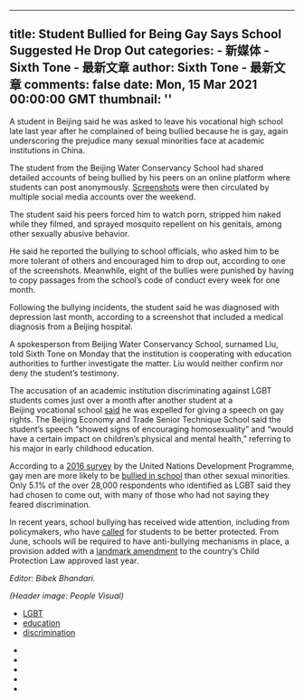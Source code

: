 
---
title: Student Bullied for Being Gay Says School Suggested He Drop Out
categories: 
    - 新媒体
    - Sixth Tone - 最新文章
author: Sixth Tone - 最新文章
comments: false
date: Mon, 15 Mar 2021 00:00:00 GMT
thumbnail: ''
---

<div>   
<p>A student in Beijing said he was asked to leave his vocational high school late last year after he complained of being bullied because he is gay, again underscoring the prejudice many sexual minorities face at academic institutions in China.</p><p>The student from the Beijing Water Conservancy School had shared detailed accounts of being bullied by his peers on an online platform where students can post anonymously. <a href="http://mp.weixin.qq.com/s/f0BPp-0gjgFTrjKgLg6sGg" target="_blank">Screenshots</a> were then circulated by multiple social media accounts over the weekend.</p><p>The student said his peers forced him to watch porn, stripped him naked while they filmed, and sprayed mosquito repellent on his genitals, among other sexually abusive behavior.</p><p>He said he reported the bullying to school officials, who asked him to be more tolerant of others and encouraged him to drop out, according to one of the screenshots. Meanwhile, eight of the bullies were punished by having to copy passages from the school’s code of conduct every week for one month.</p><p>Following the bullying incidents, the student said he was diagnosed with depression last month, according to a screenshot that included a medical diagnosis from a Beijing hospital.</p><p>A spokesperson from Beijing Water Conservancy School, surnamed Liu, told Sixth Tone on Monday that the institution is cooperating with education authorities to further investigate the matter. Liu would neither confirm nor deny the student’s testimony.</p><p>The accusation of an academic institution discriminating against LGBT students comes just over a month after another student at a Beijing vocational school <a href="https://www.sixthtone.com/news/1006756/his-school-expelled-him-over-an-lgbt-speech.-now-hes-speaking-out." target="_blank">said</a> he was expelled for giving a speech on gay rights. The Beijing Economy and Trade Senior Technique School said the student’s speech “showed signs of encouraging homosexuality” and “would have a certain impact on children’s physical and mental health,” referring to his major in early childhood education.</p><p>According to a <a href="https://www.cn.undp.org/content/china/zh/home/library/democratic_governance/being-lgbt-in-china.html" target="_blank">2016 survey</a> by the United Nations Development Programme, gay men are more likely to be <a href="https://www.sixthtone.com/news/2079/chinas-lgbt-youth-face-lots-of-bullying%2C-little-acceptance" target="_blank">bullied in school</a> than other sexual minorities. Only 5.1% of the over 28,000 respondents who identified as LGBT said they had chosen to come out, with many of those who had not saying they feared discrimination.</p><p>In recent years, school bullying has received wide attention, including from policymakers, who have <a href="https://www.sixthtone.com/news/1005697/whats-on-the-table-at-chinas-top-congressional-meetings%3F" target="_blank">called</a> for students to be better protected. From June, schools will be required to have anti-bullying mechanisms in place, a provision added with a <a href="https://www.sixthtone.com/news/1006308/china-approves-landmark-revision-to-child-protection-law" target="_blank">landmark amendment</a> to the country’s Child Protection Law approved last year.</p><p><em>Editor: Bibek Bhandari.</em></p><p><em>(Header image: People Visual)</em></p><p></p><ul class="list-unstyled topic-list-1">
                        <li class="175 first"><a href="https://www.sixthtone.com/topics/10152/lgbt" class="btn btn-primary">LGBT</a></li>
                            <li class="146"><a href="https://www.sixthtone.com/topics/10138/education" class="btn btn-primary">education</a></li>
                            <li class="144 last"><a href="https://www.sixthtone.com/topics/1001322/discrimination" class="btn btn-primary">discrimination</a></li>
                            <!--
                          <li class="175 first"><a href="/topics/literature" class="btn btn-primary">literature</a></li>
                         <li class="146"><a href="/topics/gender" class="btn btn-primary">gender</a></li>
                         <li class="144 last"><a href="/topics/family" class="btn btn-primary">family</a></li>
                         -->
                    </ul>
                    <div class="sharing sharing-news visible-xs visible-sm">
                <ul class="list-unstyled social-links" data-share-desc="A vocational high school in Beijing has said it is investigating the student’s claims.">
                            <li class="fbBtn" onclick="addCounts('http://www.sixthtone.com/news/1006964/student-bullied-for-being-gay-says-school-suggested-he-drop-out',1)">
                                <a href="https://www.facebook.com/dialog/share?app_id=774535149382673&display=popup&href=http%3a%2f%2fwww.sixthtone.com%2fnews%2F1006964%2Fstudent-bullied-for-being-gay-says-school-suggested-he-drop-out&redirect_uri=http%3a%2f%2fwww.sixthtone.com%2fnews%2F1006964%2Fstudent-bullied-for-being-gay-says-school-suggested-he-drop-out" title="facebook"><span><span aria-hidden="true" class="noodle-icon-facebook 123 addShareContMobileCounts"></span></span></a></li>
                            <li class="twBtn" onclick="addCounts('http://www.sixthtone.com/news/1006964/student-bullied-for-being-gay-says-school-suggested-he-drop-out',2)">
                                <a href="https://www.sixthtone.com/news/1006964/" title="twitter" class="jiathis_button_twitter"><span aria-hidden="true" class="noodle-icon-twitter"></span></a></li>
                            <li class="gpBtn" onclick="addCounts('http://www.sixthtone.com/news/1006964/student-bullied-for-being-gay-says-school-suggested-he-drop-out',3)">
                                <a href="https://plus.google.com/share?url=http://www.sixthtone.com/news/1006964/student-bullied-for-being-gay-says-school-suggested-he-drop-out" title="GooglePlus" class="jiathis_button_googleplus"><span aria-hidden="true" class="noodle-icon-google"></span></a></li>
                            <li class="lkInBtn" onclick="addCounts('http://www.sixthtone.com/news/1006964/student-bullied-for-being-gay-says-school-suggested-he-drop-out',4)">
                                <a href="http://www.linkedin.com/shareArticle?mini=true&url=http://www.sixthtone.com/news/1006964/student-bullied-for-being-gay-says-school-suggested-he-drop-out&title=Student%20Bullied%20for%20Being%20Gay%20Says%20School%20Suggested%20He%20Drop%20Out" title="linkedin" class="jiathis_button_linkedin"><span aria-hidden="true" class="noodle-icon-linked"></span></a></li>
                            <li class="wecBtn" onclick="addCounts('http://www.sixthtone.com/news/1006964/student-bullied-for-being-gay-says-school-suggested-he-drop-out',5)">
                                <a href="javascript:;" title="Wechat" class="jiathis_button_weixin"><span aria-hidden="true" class="noodle-icon-wechat"></span></a></li>
                        </ul>
                    </div>
                    
                  
</div>
            
